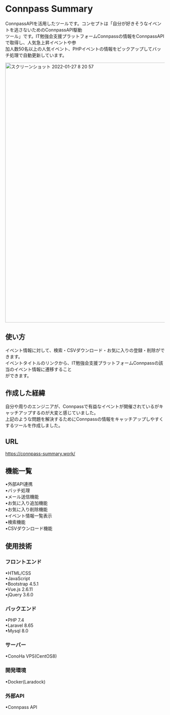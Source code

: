 # Connpass Summary

ConnpassAPIを活用したツールです。コンセプトは「自分が好きそうなイベントを逃さないためのConnpassAPI駆動  
ツール」です。IT勉強会支援プラットフォームConnpassの情報をConnpassAPIで取得し、人気急上昇イベントや参  
加人数50名以上の人気イベント、PHPイベントの情報をピックアップしてバッチ処理で自動更新しています。  

<img width="820" alt="スクリーンショット 2022-01-27 8 20 57" src="https://user-images.githubusercontent.com/66733811/151263547-a8f1ccec-fb99-4a38-96cd-61fd63a83601.png">

## 使い方
イベント情報に対して、検索・CSVダウンロード・お気に入りの登録・削除ができます。   
イベントタイトルのリンクから、IT勉強会支援プラットフォームConnpassの該当のイベント情報に遷移すること  
ができます。

## 作成した経緯

自分や周りのエンジニアが、Connpassで有益なイベントが開催されているがキャッチアップするのが大変と感じていました。  
上記のような問題を解決するためにConnpassの情報をキャッチアップしやすくするツールを作成しました。  


## URL
https://connpass-summary.work/  


## 機能一覧
•外部API連携  
•バッチ処理  
•メール送信機能  
•お気に入り追加機能   
•お気に入り削除機能  
•イベント情報一覧表示    
•検索機能  
•CSVダウンロード機能

## 使用技術
### フロントエンド  
•HTML/CSS  
•JavaScript  
•Bootstrap 4.5.1  
•Vue.js 2.6.11  
•jQuery 3.6.0    

### バックエンド  
•PHP 7.4  
•Laravel 8.65  
•Mysql 8.0  

### サーバー  
•ConoHa VPS(CentOS8)  

### 開発環境  
•Docker(Laradock)  

### 外部API  
•Connpass API 
